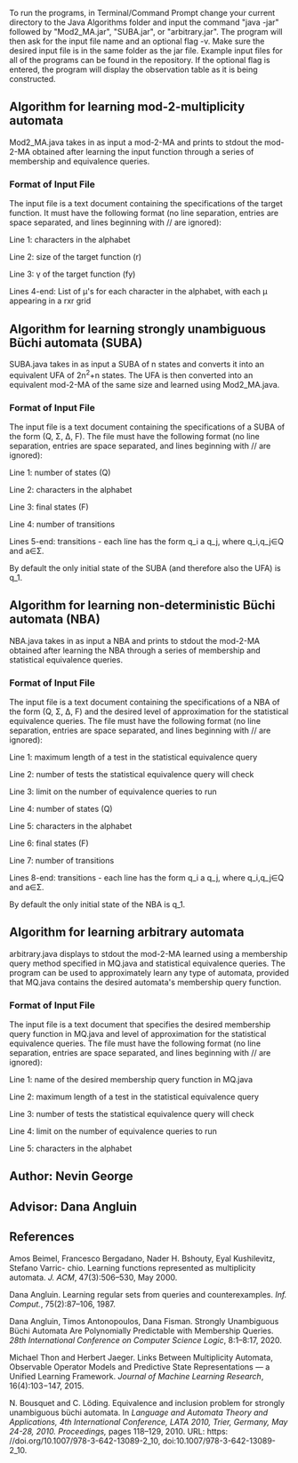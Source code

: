 To run the programs, in Terminal/Command Prompt change your current directory to the Java Algorithms folder and input the command "java -jar" followed by "Mod2_MA.jar", "SUBA.jar", or "arbitrary.jar". The program will then ask for the input file name and an optional flag -v. Make sure the desired input file is in the same folder as the jar file. Example input files for all of the programs can be found in the repository. If the optional flag is entered, the program will display the observation table as it is being constructed.

## Algorithm for learning mod-2-multiplicity automata
Mod2_MA.java takes in as input a mod-2-MA and prints to stdout the mod-2-MA obtained after learning the input function through a series of membership and equivalence queries.

### Format of Input File
The input file is a text document containing the specifications of the target function. It must have the following format (no line separation, entries are space separated, and lines beginning with // are ignored):

Line 1: characters in the alphabet

Line 2: size of the target function (r)

Line 3: γ of the target function (fy)

Lines 4-end: List of μ's for each character in the alphabet, with each μ appearing in a rxr grid

## Algorithm for learning strongly unambiguous Büchi automata (SUBA)
SUBA.java takes in as input a SUBA of n states and converts it into an equivalent UFA of 2n<sup>2</sup>+n states. The UFA is then converted into an equivalent mod-2-MA of the same size and learned using Mod2_MA.java.

### Format of Input File
The input file is a text document containing the specifications of a SUBA of the form (Q, Σ, ∆, F). The file must have the following format (no line separation, entries are space separated, and lines beginning with // are ignored):

Line 1: number of states (Q)

Line 2: characters in the alphabet

Line 3: final states (F)

Line 4: number of transitions

Lines 5-end: transitions - each line has the form q_i a q_j, where q_i,q_j∈Q and a∈Σ.

By default the only initial state of the SUBA (and therefore also the UFA) is q_1.

## Algorithm for learning non-deterministic Büchi automata (NBA)
NBA.java takes in as input a NBA and prints to stdout the mod-2-MA obtained after learning the NBA through a series of membership and statistical equivalence queries.

### Format of Input File
The input file is a text document containing the specifications of a NBA of the form (Q, Σ, ∆, F) and the desired level of approximation for the statistical equivalence queries. The file must have the following format (no line separation, entries are space separated, and lines beginning with // are ignored):

Line 1: maximum length of a test in the statistical equivalence query

Line 2: number of tests the statistical equivalence query will check

Line 3: limit on the number of equivalence queries to run

Line 4: number of states (Q)

Line 5: characters in the alphabet

Line 6: final states (F)

Line 7: number of transitions

Lines 8-end: transitions - each line has the form q_i a q_j, where q_i,q_j∈Q and a∈Σ.

By default the only initial state of the NBA is q_1.

## Algorithm for learning arbitrary automata
arbitrary.java displays to stdout the mod-2-MA learned using a membership query method specified in MQ.java and statistical equivalence queries. The program can be used to approximately learn any type of automata, provided that MQ.java contains the desired automata's membership query function.

### Format of Input File
The input file is a text document that specifies the desired membership query function in MQ.java and level of approximation for the statistical equivalence queries. The file must have the following format (no line separation, entries are space separated, and lines beginning with // are ignored):

Line 1: name of the desired membership query function in MQ.java

Line 2: maximum length of a test in the statistical equivalence query

Line 3: number of tests the statistical equivalence query will check

Line 4: limit on the number of equivalence queries to run

Line 5: characters in the alphabet

## Author: Nevin George

## Advisor: Dana Angluin

## References
Amos Beimel, Francesco Bergadano, Nader H. Bshouty, Eyal Kushilevitz, Stefano Varric- chio. Learning functions represented    as multiplicity automata. *J. ACM*, 47(3):506–530, May 2000.

Dana Angluin. Learning regular sets from queries and counterexamples. *Inf. Comput.*, 75(2):87–106, 1987.

Dana Angluin, Timos Antonopoulos, Dana Fisman. Strongly Unambiguous Büchi Automata Are Polynomially Predictable with Membership Queries. *28th International Conference on Computer Science Logic*, 8:1–8:17, 2020.

Michael Thon and Herbert Jaeger. Links Between Multiplicity Automata, Observable Operator Models and Predictive State Representations — a Unified Learning Framework. *Journal of Machine Learning Research*, 16(4):103−147, 2015.

N. Bousquet and C. Löding. Equivalence and inclusion problem for strongly unambiguous büchi automata. In *Language and Automata Theory and Applications, 4th International Conference, LATA 2010, Trier, Germany, May 24-28, 2010. Proceedings,* pages 118–129, 2010. URL: https: //doi.org/10.1007/978-3-642-13089-2_10, doi:10.1007/978-3-642-13089-2\_10.
